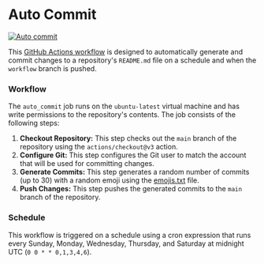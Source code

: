 # Auto Commit

[![Auto commit](https://github.com/Parixshit/AutoCommit/actions/workflows/auto_commit.yml/badge.svg)](https://github.com/Parixshit/AutoCommit/actions/workflows/auto_commit.yml)

This [GitHub Actions workflow](https://github.com/Parixshit/AutoCommit/blob/workflow/.github/workflows/auto_commit.yml) is designed to automatically generate and commit changes to a repository's `README.md` file on a schedule and when the `workflow` branch is pushed.

### Workflow

The `auto_commit` job runs on the `ubuntu-latest` virtual machine and has write permissions to the repository's contents. The job consists of the following steps:

1. **Checkout Repository:** This step checks out the `main` branch of the repository using the `actions/checkout@v3` action.
2. **Configure Git:** This step configures the Git user to match the account that will be used for committing changes.
3. **Generate Commits:** This step generates a random number of commits (up to 30) with a random emoji using the [emojis.txt](https://github.com/Parixshit/AutoCommit/blob/workflow/emojis.txt) file.
4. **Push Changes:** This step pushes the generated commits to the `main` branch of the repository.

### Schedule

This workflow is triggered on a schedule using a cron expression that runs every Sunday, Monday, Wednesday, Thursday, and Saturday at midnight UTC (`0 0 * * 0,1,3,4,6`).
